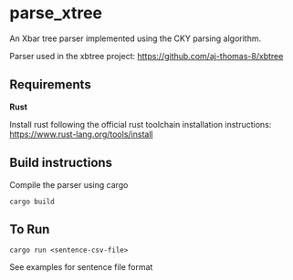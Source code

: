 # parse_xtree
An Xbar tree parser implemented using the CKY parsing algorithm.  

Parser used in the xbtree project: https://github.com/aj-thomas-8/xbtree

## Requirements
__Rust__ 
  
Install rust following the official rust toolchain installation instructions: https://www.rust-lang.org/tools/install
  
## Build instructions
Compile the parser using cargo
```
cargo build
```

## To Run
```
cargo run <sentence-csv-file>
```
See examples for sentence file format
